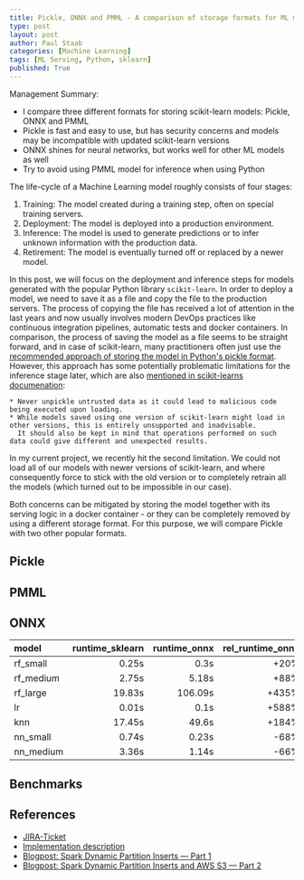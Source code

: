 ```yaml
---
title: Pickle, ONNX and PMML - A comparison of storage formats for ML models
type: post
layout: post
author: Paul Staab
categories: [Machine Learning]
tags: [ML Serving, Python, sklearn]
published: True
---
```


Management Summary:

- I compare three different formats for storing scikit-learn models: Pickle, ONNX and PMML
- Pickle is fast and easy to use, but has security concerns and models may be incompatible with updated scikit-learn versions
- ONNX shines for neural networks, but works well for other ML models as well
- Try to avoid using PMML model for inference when using Python

The life-cycle of a Machine Learning model roughly consists of four stages:

1. Training: The model created during a training step, often on special training servers.
2. Deployment: The model is deployed into a production environment.
3. Inference: The model is used to generate predictions or to infer unknown information with
   the production data.
4. Retirement: The model is eventually turned off or replaced by a newer model.

In this post, we will focus on the deployment and inference steps for models generated with the popular
Python library `scikit-learn`. In order to deploy a model, we need to save it as a file and copy the file
to the production servers. The process of copying the file has received a lot of attention in the last years
and now usually involves modern DevOps practices like continuous integration pipelines, automatic tests and 
docker containers. In comparison, the process of saving the model as a file seems to be straight forward, 
and in case of scikit-learn, many practitioners often just use the 
[recommended approach of storing the model in Python's pickle format](https://scikit-learn.org/stable/modules/model_persistence.html).
However, this approach has some potentially problematic limitations for the inference stage later, which are also
[mentioned in scikit-learns documenation](https://scikit-learn.org/stable/modules/model_persistence.html#security-maintainability-limitations):

    * Never unpickle untrusted data as it could lead to malicious code being executed upon loading.
    * While models saved using one version of scikit-learn might load in other versions, this is entirely unsupported and inadvisable. 
      It should also be kept in mind that operations performed on such data could give different and unexpected results.

In my current project, we recently hit the second limitation. We could not load all of our models with newer versions of
scikit-learn, and where consequently force to stick with the old version or to completely retrain all the models (which
turned out to be impossible in our case). 

Both concerns can be mitigated by storing the model together with its serving logic in a docker container - or they 
can be completely removed by using a different storage format. For this purpose, we will compare Pickle with two other 
popular formats.

## Pickle

## PMML

## ONNX

| model     |   runtime_sklearn |   runtime_onnx |   rel_runtime_onnx |   diff_onnx |
|:----------|------------------:|---------------:|-------------------:|------------:|
| rf_small  |             0.25s |           0.3s |               +20% |          0% |
| rf_medium |             2.75s |          5.18s |               +88% |          0% |
| rf_large  |            19.83s |        106.09s |              +435% |          0% |
| lr        |             0.01s |          0.1s  |              +588% |          0% |
| knn       |            17.45s |         49.6s  |              +184% |          0% |
| nn_small  |             0.74s |          0.23s |               -68% |          0% |
| nn_medium |             3.36s |          1.14s |               -66% |          0% |

## Benchmarks



## References
- [JIRA-Ticket][1]
- [Implementation description][3]
- [Blogpost: Spark Dynamic Partition Inserts — Part 1](https://medium.com/nmc-techblog/spark-dynamic-partition-inserts-part-1-5b66a145974f)
- [Blogpost: Spark Dynamic Partition Inserts and AWS S3 — Part 2][2]

[1]: https://issues.apache.org/jira/browse/SPARK-20236
[2]: https://medium.com/nmc-techblog/spark-dynamic-partition-inserts-and-aws-s3-part-2-9ba0c97ad2c0
[3]: https://github.com/apache/spark/blob/master/core/src/main/scala/org/apache/spark/internal/io/HadoopMapReduceCommitProtocol.scala

